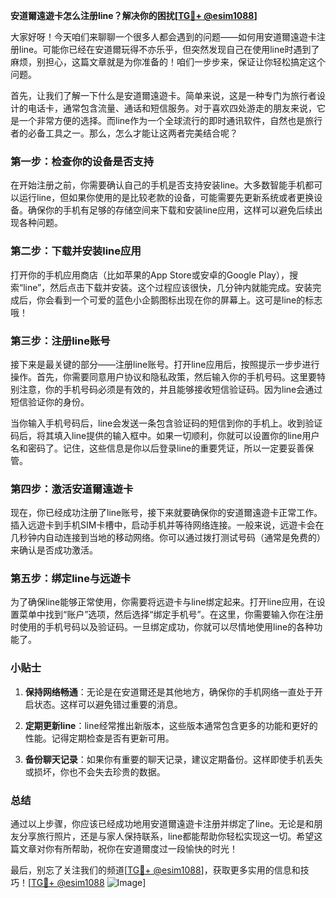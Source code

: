 **安道爾遠遊卡怎么注册line？解决你的困扰[[TG💪+ @esim1088](https://t.me/s/esim1088)]**

大家好呀！今天咱们来聊聊一个很多人都会遇到的问题——如何用安道爾遠遊卡注册line。可能你已经在安道爾玩得不亦乐乎，但突然发现自己在使用line时遇到了麻烦，别担心，这篇文章就是为你准备的！咱们一步步来，保证让你轻松搞定这个问题。

首先，让我们了解一下什么是安道爾遠遊卡。简单来说，这是一种专门为旅行者设计的电话卡，通常包含流量、通话和短信服务。对于喜欢四处游走的朋友来说，它是一个非常方便的选择。而line作为一个全球流行的即时通讯软件，自然也是旅行者的必备工具之一。那么，怎么才能让这两者完美结合呢？

### 第一步：检查你的设备是否支持

在开始注册之前，你需要确认自己的手机是否支持安装line。大多数智能手机都可以运行line，但如果你使用的是比较老款的设备，可能需要先更新系统或者更换设备。确保你的手机有足够的存储空间来下载和安装line应用，这样可以避免后续出现各种问题。

### 第二步：下载并安装line应用

打开你的手机应用商店（比如苹果的App Store或安卓的Google Play），搜索“line”，然后点击下载并安装。这个过程应该很快，几分钟内就能完成。安装完成后，你会看到一个可爱的蓝色小企鹅图标出现在你的屏幕上。这可是line的标志哦！

### 第三步：注册line账号

接下来是最关键的部分——注册line账号。打开line应用后，按照提示一步步进行操作。首先，你需要同意用户协议和隐私政策，然后输入你的手机号码。这里要特别注意，你的手机号码必须是有效的，并且能够接收短信验证码。因为line会通过短信验证你的身份。

当你输入手机号码后，line会发送一条包含验证码的短信到你的手机上。收到验证码后，将其填入line提供的输入框中。如果一切顺利，你就可以设置你的line用户名和密码了。记住，这些信息是你以后登录line的重要凭证，所以一定要妥善保管。

### 第四步：激活安道爾遠遊卡

现在，你已经成功注册了line账号，接下来就要确保你的安道爾遠遊卡正常工作。插入远遊卡到手机SIM卡槽中，启动手机并等待网络连接。一般来说，远遊卡会在几秒钟内自动连接到当地的移动网络。你可以通过拨打测试号码（通常是免费的）来确认是否成功激活。

### 第五步：绑定line与远遊卡

为了确保line能够正常使用，你需要将远遊卡与line绑定起来。打开line应用，在设置菜单中找到“账户”选项，然后选择“绑定手机号”。在这里，你需要输入你在注册时使用的手机号码以及验证码。一旦绑定成功，你就可以尽情地使用line的各种功能了。

### 小贴士

1. **保持网络畅通**：无论是在安道爾还是其他地方，确保你的手机网络一直处于开启状态。这样可以避免错过重要的消息。
   
2. **定期更新line**：line经常推出新版本，这些版本通常包含更多的功能和更好的性能。记得定期检查是否有更新可用。

3. **备份聊天记录**：如果你有重要的聊天记录，建议定期备份。这样即使手机丢失或损坏，你也不会失去珍贵的数据。

### 总结

通过以上步骤，你应该已经成功地用安道爾遠遊卡注册并绑定了line。无论是和朋友分享旅行照片，还是与家人保持联系，line都能帮助你轻松实现这一切。希望这篇文章对你有所帮助，祝你在安道爾度过一段愉快的时光！

最后，别忘了关注我们的频道[[TG💪+ @esim1088](https://t.me/s/esim1088)]，获取更多实用的信息和技巧！[[TG💪+ @esim1088](https://t.me/s/esim1088) ![Image](https://i.postimg.cc/4NQfJmqS/Snipaste-2025-05-13-00-14-12.png)]